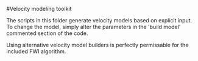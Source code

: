 #Velocity modeling toolkit

The scripts in this folder generate velocity models based on
explicit input. To change the model, simply alter the parameters
in the 'build model' commented section of the code.

Using alternative velocity model builders is perfectly
permissable for the included FWI algorithm.
